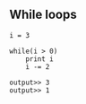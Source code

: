 ##  While loops
    i = 3

    while(i > 0)
        print i
        i -= 2

    output>> 3
    output>> 1
